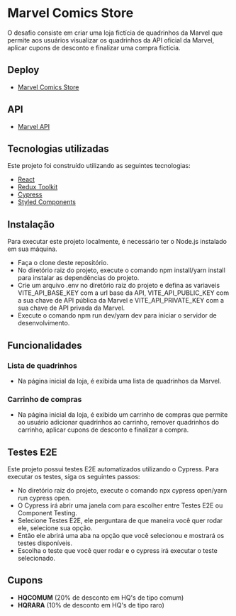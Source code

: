 
# Marvel Comics Store

O desafio consiste em criar uma loja fictícia de quadrinhos da Marvel que permite aos usuários visualizar os quadrinhos da API oficial da Marvel, aplicar cupons de desconto e finalizar uma compra fictícia.

## Deploy

- [Marvel Comics Store](https://marvelcomicsstore-desafio.vercel.app)

## API

- [Marvel API](https://developer.marvel.com)

## Tecnologias utilizadas

Este projeto foi construído utilizando as seguintes tecnologias:

- [React](https://react.dev)
- [Redux Toolkit](https://redux-toolkit.js.org)
- [Cypress](https://www.cypress.io)
- [Styled Components](https://styled-components.com)

## Instalação

Para executar este projeto localmente, é necessário ter o Node.js instalado em sua máquina.

- Faça o clone deste repositório.
- No diretório raiz do projeto, execute o comando npm install/yarn install para instalar as dependências do projeto.
- Crie um arquivo .env no diretório raiz do projeto e defina as variaveis VITE_API_BASE_KEY com a url base da API, VITE_API_PUBLIC_KEY com a sua chave de API pública da Marvel e VITE_API_PRIVATE_KEY com a sua chave de API privada da Marvel.
- Execute o comando npm run dev/yarn dev para iniciar o servidor de desenvolvimento.

## Funcionalidades

### Lista de quadrinhos

- Na página inicial da loja, é exibida uma lista de quadrinhos da Marvel.

### Carrinho de compras

- Na página inicial da loja, é exibido um carrinho de compras que permite ao usuário adicionar quadrinhos ao carrinho, remover quadrinhos do carrinho, aplicar cupons de desconto e finalizar a compra.

## Testes E2E

Este projeto possui testes E2E automatizados utilizando o Cypress. Para executar os testes, siga os seguintes passos:

- No diretório raiz do projeto, execute o comando npx cypress open/yarn run cypress open.
- O Cypress irá abrir uma janela com para escolher entre Testes E2E ou Component Testing.
- Selecione Testes E2E, ele perguntara de que maneira você quer rodar ele, selecione sua opção.
- Então ele abrirá uma aba na opção que você selecionou e mostrará os testes disponíveis.
- Escolha o teste que você quer rodar e o cypress irá executar o teste selecionado.

## Cupons

- **HQCOMUM** (20% de desconto em HQ's de tipo comum)
- **HQRARA** (10% de desconto em HQ's de tipo raro)
